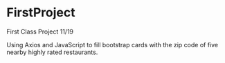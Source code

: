 # FirstProject
First Class Project 11/19

Using Axios and JavaScript to fill bootstrap cards with the zip code of five nearby highly rated restaurants.
